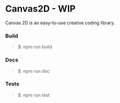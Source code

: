 # Canvas2D - WIP

Canvas 2D is an easy-to-use creative coding library.

### Build

> $: npm run build

### Docs

> $: npm run doc

### Tests

> $: npm run test